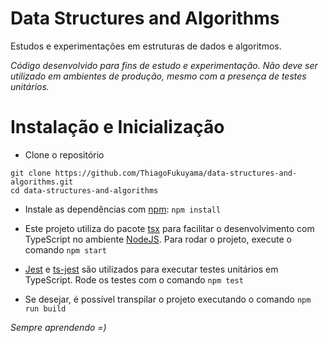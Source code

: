 # Data Structures and Algorithms

Estudos e experimentações em estruturas de dados e algoritmos.

_Código desenvolvido para fins de estudo e experimentação. Não deve ser utilizado em ambientes de produção, mesmo com a presença de testes unitários._

# Instalação e Inicialização

-   Clone o repositório

```
git clone https://github.com/ThiagoFukuyama/data-structures-and-algorithms.git
cd data-structures-and-algorithms
```

-   Instale as dependências com [npm](https://nodejs.org/en): `npm install`

-   Este projeto utiliza do pacote [tsx](https://github.com/privatenumber/tsx) para facilitar o desenvolvimento com TypeScript no ambiente [NodeJS](<(https://nodejs.org/en)>). Para rodar o projeto, execute o comando `npm start`

-   [Jest](https://jestjs.io/pt-BR/) e [ts-jest](https://kulshekhar.github.io/ts-jest/) são utilizados para executar testes unitários em TypeScript. Rode os testes com o comando `npm test`

-   Se desejar, é possível transpilar o projeto executando o comando `npm run build`

_Sempre aprendendo =)_

